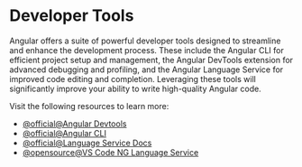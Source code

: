 # Developer Tools

Angular offers a suite of powerful developer tools designed to streamline and enhance the development process. These include the Angular CLI for efficient project setup and management, the Angular DevTools extension for advanced debugging and profiling, and the Angular Language Service for improved code editing and completion. Leveraging these tools will significantly improve your ability to write high-quality Angular code.

Visit the following resources to learn more:

- [@official@Angular Devtools](https://angular.dev/tools/devtools)
- [@official@Angular CLI](https://angular.dev/tools/cli)
- [@official@Language Service Docs](https://angular.dev/tools/language-service)
- [@opensource@VS Code NG Language Service](https://github.com/angular/vscode-ng-language-service)